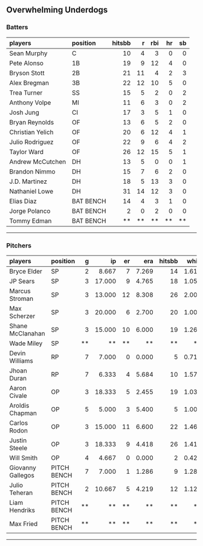 ## Overwhelming Underdogs

### Batters

 
|players          |position  | hitsbb|  r| rbi| hr| sb| 
|:----------------|:---------|------:|--:|---:|--:|--:| 
|Sean Murphy      |C         |     10|  4|   3|  0|  0| 
|Pete Alonso      |1B        |     19|  9|  12|  4|  0| 
|Bryson Stott     |2B        |     21| 11|   4|  2|  3| 
|Alex Bregman     |3B        |     22| 12|  10|  5|  0| 
|Trea Turner      |SS        |     15|  5|   2|  0|  2| 
|Anthony Volpe    |MI        |     11|  6|   3|  0|  2| 
|Josh Jung        |CI        |     17|  3|   5|  1|  0| 
|Bryan Reynolds   |OF        |     13|  6|   5|  2|  0| 
|Christian Yelich |OF        |     20|  6|  12|  4|  1| 
|Julio Rodriguez  |OF        |     22|  9|   6|  4|  2| 
|Taylor Ward      |OF        |     26| 12|  15|  5|  1| 
|Andrew McCutchen |DH        |     13|  5|   0|  0|  1| 
|Brandon Nimmo    |DH        |     15|  7|   6|  2|  0| 
|J.D. Martinez    |DH        |     18|  5|  13|  3|  0| 
|Nathaniel Lowe   |DH        |     31| 14|  12|  3|  0| 
|Elias Diaz       |BAT BENCH |     14|  4|   3|  1|  0| 
|Jorge Polanco    |BAT BENCH |      2|  0|   2|  0|  0| 
|Tommy Edman      |BAT BENCH |     **| **|  **| **| **| 

* * *

### Pitchers

 
|players           |position    |  g|     ip| er|   era| hitsbb|  whip| so|  w| sv| 
|:-----------------|:-----------|--:|------:|--:|-----:|------:|-----:|--:|--:|--:| 
|Bryce Elder       |SP          |  2|  8.667|  7| 7.269|     14| 1.615|  6|  0|  0| 
|JP Sears          |SP          |  3| 17.000|  9| 4.765|     18| 1.059| 13|  1|  0| 
|Marcus Stroman    |SP          |  3| 13.000| 12| 8.308|     26| 2.000| 11|  1|  0| 
|Max Scherzer      |SP          |  3| 20.000|  6| 2.700|     20| 1.000| 20|  1|  0| 
|Shane McClanahan  |SP          |  3| 15.000| 10| 6.000|     19| 1.267| 17|  0|  0| 
|Wade Miley        |SP          | **|     **| **|    **|     **|    **| **| **| **| 
|Devin Williams    |RP          |  7|  7.000|  0| 0.000|      5| 0.714| 14|  1|  6| 
|Jhoan Duran       |RP          |  7|  6.333|  4| 5.684|     10| 1.579| 10|  0|  5| 
|Aaron Civale      |OP          |  3| 18.333|  5| 2.455|     19| 1.036| 10|  1|  0| 
|Aroldis Chapman   |OP          |  5|  5.000|  3| 5.400|      5| 1.000| 10|  1|  1| 
|Carlos Rodon      |OP          |  3| 15.000| 11| 6.600|     22| 1.467| 13|  1|  0| 
|Justin Steele     |OP          |  3| 18.333|  9| 4.418|     26| 1.418| 19|  2|  0| 
|Will Smith        |OP          |  4|  4.667|  0| 0.000|      2| 0.429|  3|  0|  2| 
|Giovanny Gallegos |PITCH BENCH |  7|  7.000|  1| 1.286|      9| 1.286|  7|  1|  0| 
|Julio Teheran     |PITCH BENCH |  2| 10.667|  5| 4.219|     12| 1.125|  8|  0|  0| 
|Liam Hendriks     |PITCH BENCH | **|     **| **|    **|     **|    **| **| **| **| 
|Max Fried         |PITCH BENCH | **|     **| **|    **|     **|    **| **| **| **| 


* * *


